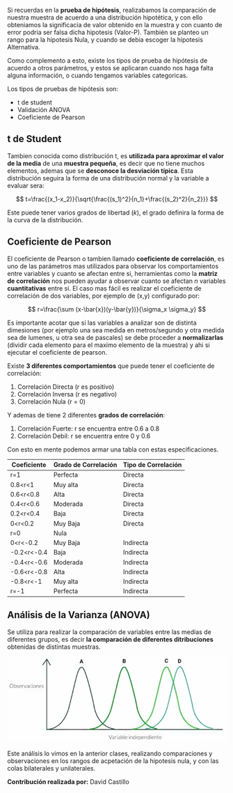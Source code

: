 Si recuerdas en la **prueba de hipótesis**, realizabamos la comparación de nuestra muestra de acuerdo a una distribución hipotética, y con ello obteniamos la significacia de valor obtenido en la muestra y con cuanto de error podria ser falsa dicha hipotesis (Valor-P). También se planteo un rango para la hipotesis Nula, y cuando se debia escoger la hipotesis Alternativa.

Como complemento a esto, existe los tipos de prueba de hipótesis de acuerdo a otros parámetros, y estos se aplicaran cuando nos haga falta alguna información, o cuando tengamos variables categoricas.

Los tipos de pruebas de hipótesis son:

- t de student
- Validación ANOVA
- Coeficiente de Pearson

## t de Student

Tambien conocida como distribución t, es **utilizada para aproximar el valor de la media** de una **muestra pequeña**, es decir que no tiene muchos elementos, ademas que se **desconoce la desviación típica**. Esta distribución seguira la forma de una distribución normal y la variable a evaluar sera:

$$
t=\frac{(x_1-x_2)}{\sqrt{\frac{(s_1)^2}{n_1}+\frac{(s_2)^2}{n_2}}}
$$

Este puede tener varios grados de libertad ($k$), el grado definira la forma de la curva de la distribución.

## Coeficiente de Pearson

El coeficiente de Pearson o tambien llamado **coeficiente de correlación**, es uno de las parámetros mas utilizados para observar los comportamientos entre variables y cuanto se afectan entre si, herramientas como la **matriz de correlación** nos pueden ayudar a observar cuanto se afectan $n$ variables **cuantitativas** entre si. El caso mas fácil es realizar el coeficiente de correlación de dos variables, por ejemplo de (x,y) configurado por:

$$
r=\frac{\sum (x-\bar{x})(y-\bar{y})}{\sigma_x \sigma_y}
$$

Es importante acotar que si las variables a analizar son de distinta dimesiones (por ejemplo una sea medida en metros/segundo y otra medida sea de lumenes, u otra sea de pascales) se debe proceder a **normalizarlas** (dividir cada elemento para el maximo elemento de la muestra) y ahi si ejecutar el coeficiente de pearson.

Existe **3 diferentes comportamientos** que puede tener el coeficiente de correlación:

1. Correlación Directa (r es positivo)
2. Correlación Inversa (r es negativo)
3. Correlación Nula (r = 0)

Y ademas de tiene 2 diferentes **grados de correlación**:

1. Correlación Fuerte: r se encuentra entre 0.6 a 0.8
2. Correlación Debil: r se encuentra entre 0 y 0.6

Con esto en mente podemos armar una tabla con estas especificaciones. 

| Coeficiente | Grado de Correlación | Tipo de Correlación |
| ----------- | -------------------- | ------------------- |
| r=1         | Perfecta             | Directa             |
| 0.8<r<1     | Muy alta             | Directa             |
| 0.6<r<0.8   | Alta                 | Directa             |
| 0.4<r<0.6   | Moderada             | Directa             |
| 0.2<r<0.4   | Baja                 | Directa             |
| 0<r<0.2     | Muy Baja             | Directa             |
| r=0         | Nula                 |                     |
| 0<r<-0.2    | Muy Baja             | Indirecta           |
| -0.2<r<-0.4 | Baja                 | Indirecta           |
| -0.4<r<-0.6 | Moderada             | Indirecta           |
| -0.6<r<-0.8 | Alta                 | Indirecta           |
| -0.8<r<-1   | Muy alta             | Indirecta           |
| r=-1        | Perfecta             | Indirecta           |

## Análisis de la Varianza (ANOVA)

Se utiliza para realizar la comparación de variables entre las medias de diferentes grupos, es decir **la comparación de diferentes ditribuciones** obtenidas de distintas muestras.

![ANOVA](img/anova.png)

Este análisis lo vimos en la anterior clases, realizando comparaciones y observaciones en los rangos de acpetación de la hipotesis nula, y con las colas bilaterales y unilaterales.

**Contribución realizada por:** David Castillo